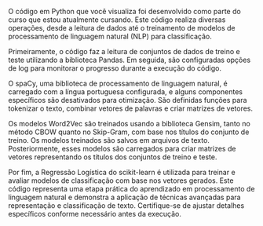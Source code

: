 O código em Python que você visualiza foi desenvolvido como parte do curso que estou atualmente cursando. Este código realiza diversas operações, desde a leitura de dados até o treinamento de modelos de processamento de linguagem natural (NLP) para classificação.

Primeiramente, o código faz a leitura de conjuntos de dados de treino e teste utilizando a biblioteca Pandas. Em seguida, são configuradas opções de log para monitorar o progresso durante a execução do código.

O spaCy, uma biblioteca de processamento de linguagem natural, é carregado com a língua portuguesa configurada, e alguns componentes específicos são desativados para otimização. São definidas funções para tokenizar o texto, combinar vetores de palavras e criar matrizes de vetores.

Os modelos Word2Vec são treinados usando a biblioteca Gensim, tanto no método CBOW quanto no Skip-Gram, com base nos títulos do conjunto de treino. Os modelos treinados são salvos em arquivos de texto. Posteriormente, esses modelos são carregados para criar matrizes de vetores representando os títulos dos conjuntos de treino e teste.

Por fim, a Regressão Logística do scikit-learn é utilizada para treinar e avaliar modelos de classificação com base nos vetores gerados. Este código representa uma etapa prática do aprendizado em processamento de linguagem natural e demonstra a aplicação de técnicas avançadas para representação e classificação de texto. Certifique-se de ajustar detalhes específicos conforme necessário antes da execução.
